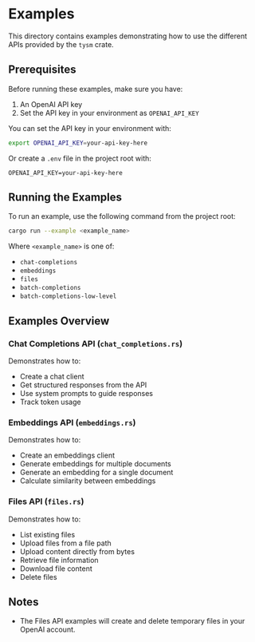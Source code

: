 # Examples

This directory contains examples demonstrating how to use the different APIs provided by the `tysm` crate.

## Prerequisites

Before running these examples, make sure you have:

1. An OpenAI API key
2. Set the API key in your environment as `OPENAI_API_KEY`

You can set the API key in your environment with:

```bash
export OPENAI_API_KEY=your-api-key-here
```

Or create a `.env` file in the project root with:

```
OPENAI_API_KEY=your-api-key-here
```

## Running the Examples

To run an example, use the following command from the project root:

```bash
cargo run --example <example_name>
```

Where `<example_name>` is one of:
- `chat-completions`
- `embeddings`
- `files`
- `batch-completions`
- `batch-completions-low-level`

## Examples Overview

### Chat Completions API (`chat_completions.rs`)

Demonstrates how to:
- Create a chat client
- Get structured responses from the API
- Use system prompts to guide responses
- Track token usage

### Embeddings API (`embeddings.rs`)

Demonstrates how to:
- Create an embeddings client
- Generate embeddings for multiple documents
- Generate an embedding for a single document
- Calculate similarity between embeddings

### Files API (`files.rs`)

Demonstrates how to:
- List existing files
- Upload files from a file path
- Upload content directly from bytes
- Retrieve file information
- Download file content
- Delete files

## Notes

- The Files API examples will create and delete temporary files in your OpenAI account.
